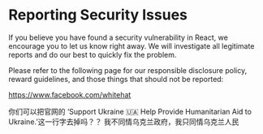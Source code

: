 # Reporting Security Issues

If you believe you have found a security vulnerability in React, we encourage you to let us know right away. We will investigate all legitimate reports and do our best to quickly fix the problem.

Please refer to the following page for our responsible disclosure policy, reward guidelines, and those things that should not be reported:

https://www.facebook.com/whitehat 

你们可以把官网的 ‘Support Ukraine 🇺🇦 Help Provide Humanitarian Aid to Ukraine.’这一行字去掉吗？？ 我不同情乌克兰政府，我只同情乌克兰人民
